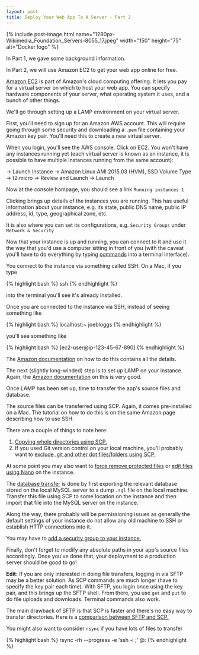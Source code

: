 ```yaml
---
layout: post
title: Deploy Your Web App To A Server - Part 2
---
```


{% include post-image.html name="1280px-Wikimedia_Foundation_Servers-8055_17.jpeg" width="150" height="75" alt="Docker logo" %}

In Part 1, we gave some background information.

In Part 2, we will use Amazon EC2 to get your web app online for free.

[Amazon EC2]("https://aws.amazon.com/ec2/") is part of Amazon's cloud computing offering. It lets you pay for a virtual server on which to host your web app. You can specify hardware components of your server, what operating system it uses, and a bunch of other things.

We'll go through setting up a LAMP environment on your virtual server.

First, you'll need to sign up for an Amazon AWS account. This will require going through some security and downloading a `.pem` file containing your Amazon key pair. You'll need this to create a new virtual server.

When you login, you'll see the AWS console. Click on EC2. You won't have any instances running yet (each virtual server is known as an instance, it is possible to have multiple instances running from the same account):

-> Launch Instance -> Amazon Linux AMI 2015.03 (HVM), SSD Volume Type -> t2.micro -> Review and Launch -> Launch

Now at the console hompage, you should see a link `Running instances 1`

Clicking brings up details of the instances you are running. This has useful information about your instance, e.g. its state, public DNS name, public IP address, id, type, geographical zone, etc.

It is also where you can set its configurations, e.g. `Security Groups` under `Network & Security`

Now that your instance is up and running, you can connect to it and use it the way that you'd use a computer sitting in front of you (with the caveat you'll have to do everything by typing [commands]("http://linuxcommand.org/lc3_lts0010.php") into a terminal interface).

You connect to the instance via something called SSH. On a Mac, if you type

{% highlight bash %}
ssh
{% endhighlight %}

into the terminal you'll see it's already installed.

Once you are connected to the instance via SSH, instead of seeing something like

{% highlight bash %}
localhost:~ joebloggs
{% endhighlight %}

you'll see something like

{% highlight bash %}
[ec2-user@ip-123-45-67-890]
{% endhighlight %}

The [Amazon documentation]("http://docs.aws.amazon.com/AWSEC2/latest/UserGuide/AccessingInstancesLinux.html#AccessingInstancesLinuxSCP") on how to do this contains all the details.

The next (slightly long-winded) step is to set up LAMP on your instance. Again, the [Amazon documentation]("http://docs.aws.amazon.com/AWSEC2/latest/UserGuide/install-LAMP.html") on this is very good.

Once LAMP has been set up, time to transfer the app's source files and database. 

The source files can be transferred using SCP. Again, it comes pre-installed on a Mac. The tutorial on how to do this is on the same Amazon page describing how to use SSH.

There are a couple of things to note here:

1. [Copying whole directories using SCP.]("https://serverfault.com/questions/264595/can-scp-copy-directories")
2. If you used Git version control on your local machine, you'll probably want to [exclude .git and other dot files/folders using SCP.]("http://sandeep.shetty.in/2012/01/scp-excluding-git-other-dot.html") 

At some point you may also want to [force remove protected files]("https://unix.stackexchange.com/questions/72864/how-to-avoid-the-need-to-issue-y-several-times-when-removing-protected-file") or [edit files using Nano]("https://www.howtogeek.com/howto/42980/the-beginners-guide-to-nano-the-linux-command-line-text-editor/") on the instance.

The [database transfer]("https://paulund.co.uk/import-and-export-a-database-using-ssh") is done by first exporting the relevant database stored on the local MySQL server to a dump `.sql` file on the local machine. Transfer this file using SCP to some location on the instance and then import that file into the MySQL server on the instance.

Along the way, there probably will be permissioning issues as generally the default settings of your instance do not allow any old machine to SSH or establish HTTP connections into it.

You may have to [add a security group to your instance.]("https://serverfault.com/questions/37088/how-to-add-a-security-group-to-a-running-ec2-instance/565852#565852")

Finally, don't forget to modify any absolute paths in your app's source files accordingly. Once you've done that, your deployment to a production server should be good to go!

**Edit:** If you are only interested in doing file transfers, logging in via SFTP may be a better solution. As SCP commands are much longer (have to specify the key pair each time). With SFTP, you login once using the key pair, and this brings up the SFTP shell. From there, you use `get` and `put` to do file uploads and downloads. Terminal commands also work.

The main drawback of SFTP is that SCP is faster and there's no easy way to transfer directories. Here is a [comparison between SFTP and SCP.]("http://www.jscape.com/blog/scp-vs-sftp")

You might also want to consider `rsync` if you have lots of files to transfer

{% highlight bash %}
rsync -rh --progress -e 'ssh -i <pathtokey>;' <pathtodirectory> <user>@<server>:<path>
{% endhighlight %}

